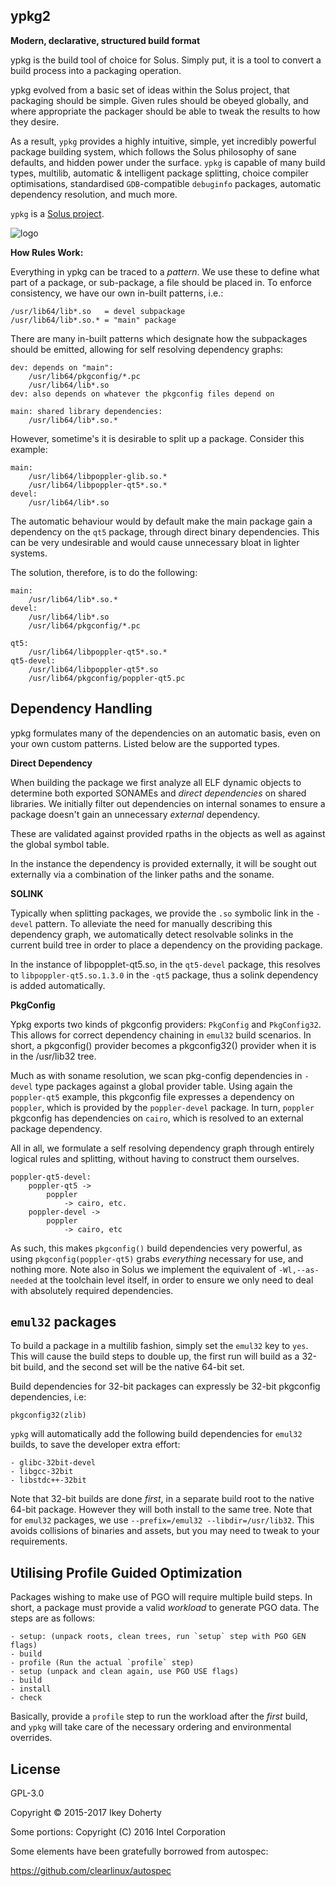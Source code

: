 ypkg2
-----

**Modern, declarative, structured build format**


ypkg is the build tool of choice for Solus. Simply put, it is a tool to convert a build process into a packaging operation.

ypkg evolved from a basic set of ideas within the Solus project, that packaging should be simple. Given rules should be obeyed globally, and where appropriate the packager should be able to tweak the results to how they desire.

As a result, `ypkg` provides a highly intuitive, simple, yet incredibly powerful package building system, which follows the Solus philosophy of sane defaults, and hidden power under the surface. `ypkg` is capable of many build types, multilib, automatic & intelligent package splitting, choice compiler optimisations, standardised `GDB`-compatible `debuginfo` packages, automatic dependency resolution, and much more.

`ypkg` is a [Solus project](https://solus-project.com/).

![logo](https://build.solus-project.com/logo.png)

**How Rules Work:**

Everything in ypkg can be traced to a *pattern*. We use these to define what part of a package, or sub-package, a file should be placed in. To enforce consistency, we have our own in-built patterns, i.e.:

    /usr/lib64/lib*.so   = devel subpackage
    /usr/lib64/lib*.so.* = "main" package

There are many in-built patterns which designate how the subpackages should be emitted, allowing for self resolving dependency graphs:

    dev: depends on "main":
        /usr/lib64/pkgconfig/*.pc
        /usr/lib64/lib*.so
    dev: also depends on whatever the pkgconfig files depend on

    main: shared library dependencies:
        /usr/lib64/lib*.so.*

However, sometime's it is desirable to split up a package. Consider this example:

    main:
        /usr/lib64/libpoppler-glib.so.*
        /usr/lib64/libpoppler-qt5*.so.*
    devel:
        /usr/lib64/lib*.so

The automatic behaviour would by default make the main package gain a dependency on the `qt5` package, through direct binary dependencies. This can be very undesirable and would cause unnecessary bloat in lighter systems.

The solution, therefore, is to do the following:

    main:
        /usr/lib64/lib*.so.*
    devel:
        /usr/lib64/lib*.so
        /usr/lib64/pkgconfig/*.pc

    qt5:
        /usr/lib64/libpoppler-qt5*.so.*
    qt5-devel:
        /usr/lib64/libpoppler-qt5*.so
        /usr/lib64/pkgconfig/poppler-qt5.pc

Dependency Handling
-------------------

ypkg formulates many of the dependencies on an automatic basis, even on your own custom patterns. Listed below are the supported types.

**Direct Dependency**

When building the package we first analyze all ELF dynamic objects to determine both exported SONAMEs and _direct dependencies_ on shared libraries. We initially filter out dependencies on internal sonames to ensure a package doesn't gain an unnecessary *external* dependency.

These are validated against provided rpaths in the objects as well as against the global symbol table.

In the instance the dependency is provided externally, it will be sought out externally via a combination of the linker paths and the soname.

**SOLINK**

Typically when splitting packages, we provide the `.so` symbolic link in the `-devel` pattern. To alleviate the need for manually describing this dependency graph, we automatically detect resolvable solinks in the current build tree in order to place a dependency on the providing package.

In the instance of libpopplet-qt5.so, in the `qt5-devel` package, this resolves to `libpoppler-qt5.so.1.3.0` in the `-qt5` package, thus a solink dependency is added automatically.

**PkgConfig**

Ypkg exports two kinds of pkgconfig providers: `PkgConfig` and `PkgConfig32`. This allows for correct dependency chaining in `emul32` build scenarios. In short, a pkgconfig() provider becomes a pkgconfig32() provider when it is in the /usr/lib32 tree.

Much as with soname resolution, we scan pkg-config dependencies in `-devel` type packages against a global provider table. Using again the `poppler-qt5` example, this pkgconfig file expresses a dependency on `poppler`, which is provided by the `poppler-devel` package. In turn, `poppler` pkgconfig has dependencies on `cairo`, which is resolved to an external package dependency.

All in all, we formulate a self resolving dependency graph through entirely logical rules and splitting, without having to construct them ourselves.

    poppler-qt5-devel:
        poppler-qt5 ->
            poppler
                -> cairo, etc.
        poppler-devel ->
            poppler
                -> cairo, etc

As such, this makes `pkgconfig()` build dependencies very powerful, as using `pkgconfig(poppler-qt5)` grabs *everything* necessary for use, and nothing more. Note also in Solus we implement the equivalent of `-Wl,--as-needed` at the toolchain level itself, in order to ensure we only need to deal with absolutely required dependencies.

`emul32` packages
-----------------

To build a package in a multilib fashion, simply set the `emul32` key to `yes`. This will cause the build steps to double up, the first run will build as a 32-bit build, and the second set will be the native 64-bit set.

Build dependencies for 32-bit packages can expressly be 32-bit pkgconfig dependencies, i.e:

    pkgconfig32(zlib)

`ypkg` will automatically add the following build dependencies for `emul32` builds, to save the developer extra effort:


    - glibc-32bit-devel
    - libgcc-32bit
    - libstdc++-32bit

Note that 32-bit builds are done *first*, in a separate build root to the native 64-bit package. However they will both install to the same tree. Note that for `emul32` packages, we use `--prefix=/emul32 --libdir=/usr/lib32`. This avoids collisions of binaries and assets, but you may need to tweak to your requirements.

Utilising Profile Guided Optimization
-------------------------------------

Packages wishing to make use of PGO will require multiple build steps. In short, a package must provide a valid *workload* to generate PGO data. The steps are as follows:

    - setup: (unpack roots, clean trees, run `setup` step with PGO GEN flags)
    - build
    - profile (Run the actual `profile` step)
    - setup (unpack and clean again, use PGO USE flags)
    - build
    - install
    - check

Basically, provide a `profile` step to run the workload after the *first* build, and `ypkg` will take care of the necessary ordering and environmental overrides.

License
-------

GPL-3.0

Copyright © 2015-2017 Ikey Doherty

Some portions: Copyright (C) 2016 Intel Corporation

Some elements have been gratefully borrowed from autospec:

https://github.com/clearlinux/autospec
